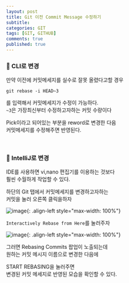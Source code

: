 ```yaml
---
layout: post
title: Git 이전 Commit Message 수정하기
subtitle:
categories: GIT
tags: [GIT, GITHUB]
comments: true
published: true
---
```


### 📌 CLI로 변경  

만약 이전에 커밋메세지를 실수로 잘못 올렸다고할 경우  

```shell
git rebase -i HEAD~3        
```
를 입력해서 커밋메세지가 수정이 가능하다.   
`~3`은 가장최신부터 수정하고자하는 커밋 수량이다   

Pick이라고 되어있는 부분을 reword로 변경한 다음   
커밋메세지를 수정해주면 반영된다.  


<br/>  

### 📌 IntelliJ로 변경

IDE를 사용하면 vi,nano 편집기를 이용하는 것보다  
훨씬 수월하게 작업할 수 있다.  

하단의 Git 탭에서 커밋메세지를 변경하고자하는  
커밋을 눌러 오른쪽 클릭을하자

![image](https://user-images.githubusercontent.com/95069395/212041524-5d07ce20-07d1-4299-96e0-866fc2857dfb.png){: .align-left style="max-width: 100%"}

`Interactively Rebase from Here`를 눌러주자

![image](https://user-images.githubusercontent.com/95069395/212041533-03319280-6850-4b08-8cfe-f8918c7013d8.png){: .align-left style="max-width: 100%"}

그러면 Rebasing Commits 팝업이 노출되는데   
원하는 커밋 메시지 이름으로 변경한 다음에   

START REBASING을 눌러주면   
변경된 커밋 메세지로 반영된 모습을 확인할 수 있다.



<br/>
<br/>
<br/>
